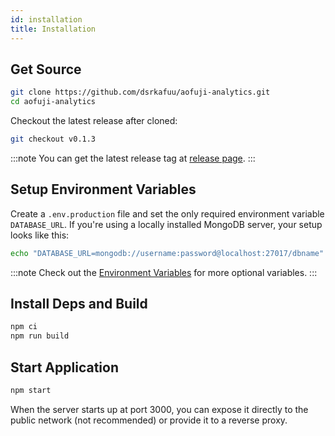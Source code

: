 ```yaml
---
id: installation
title: Installation
---
```


## Get Source

```sh
git clone https://github.com/dsrkafuu/aofuji-analytics.git
cd aofuji-analytics
```

Checkout the latest release after cloned:

```sh
git checkout v0.1.3
```

:::note
You can get the latest release tag at [release page](https://github.com/dsrkafuu/aofuji-analytics/releases).
:::

## Setup Environment Variables

Create a `.env.production` file and set the only required environment variable `DATABASE_URL`. If you're using a locally installed MongoDB server, your setup looks like this:

```sh
echo "DATABASE_URL=mongodb://username:password@localhost:27017/dbname" > .env.production
```

:::note
Check out the [Environment Variables](environment-variables) for more optional variables.
:::

## Install Deps and Build

```sh
npm ci
npm run build
```

## Start Application

```sh
npm start
```

When the server starts up at port 3000, you can expose it directly to the public network (not recommended) or provide it to a reverse proxy.
